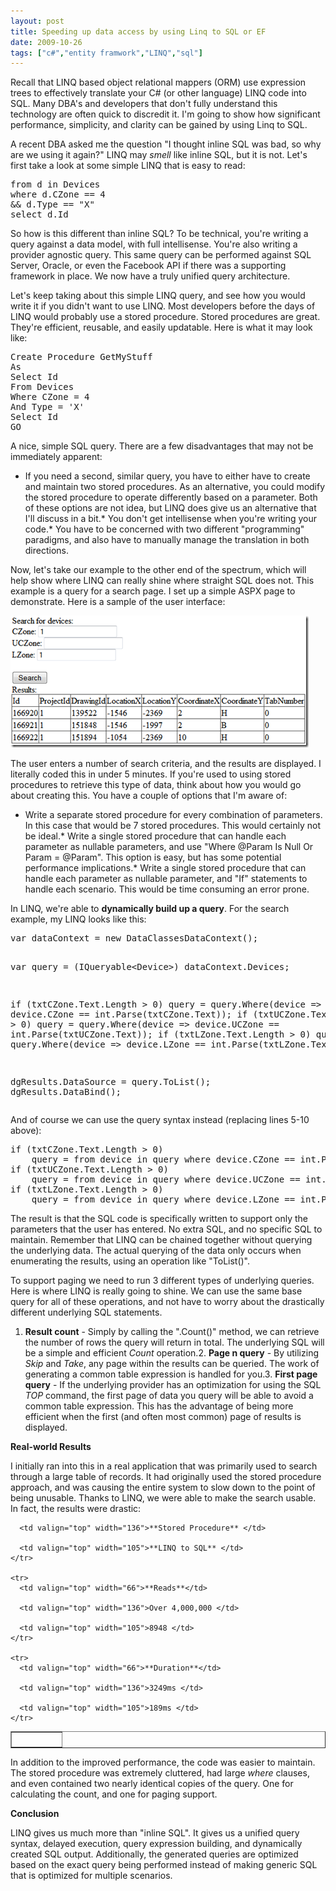 ```yaml
---
layout: post
title: Speeding up data access by using Linq to SQL or EF
date: 2009-10-26
tags: ["c#","entity framwork","LINQ","sql"]
---
```


Recall that LINQ based object relational mappers (ORM) use expression trees to effectively translate your C# (or other language) LINQ code into SQL. Many DBA's and developers that don't fully understand this technology are often quick to discredit it. I'm going to show how significant performance, simplicity, and clarity can be gained by using Linq to SQL.

A recent DBA asked me the question "I thought inline SQL was bad, so why are we using it again?" LINQ may *smell* like inline SQL, but it is not. Let's first take a look at some simple LINQ that is easy to read: 
  <div style="padding-bottom: 0px; margin: 0px; padding-left: 0px; padding-right: 0px; display: inline; float: none; padding-top: 0px" id="scid:812469c5-0cb0-4c63-8c15-c81123a09de7:0511d0cf-0c6f-4895-961f-7ab27960207d" class="wlWriterEditableSmartContent"><pre name="code" class="c#">from d in Devices
where d.CZone == 4
&amp;&amp; d.Type == "X"
select d.Id</pre></div>

So how is this different than inline SQL? To be technical, you're writing a query against a data model, with full intellisense. You're also writing a provider agnostic query. This same query can be performed against SQL Server, Oracle, or even the Facebook API if there was a supporting framework in place. We now have a truly unified query architecture.

Let's keep taking about this simple LINQ query, and see how you would write it if you didn't want to use LINQ. Most developers before the days of LINQ would probably use a stored procedure. Stored procedures are great. They're efficient, reusable, and easily updatable. Here is what it may look like:

<div style="padding-bottom: 0px; margin: 0px; padding-left: 0px; padding-right: 0px; display: inline; float: none; padding-top: 0px" id="scid:812469c5-0cb0-4c63-8c15-c81123a09de7:4e3748fa-09f3-42ae-9b35-05ea2bc23f29" class="wlWriterEditableSmartContent"><pre name="code" class="sql">Create Procedure GetMyStuff
As
Select Id
From Devices
Where CZone = 4
And Type = 'X'
Select Id
GO</pre></div>

A nice, simple SQL query. There are a few disadvantages that may not be immediately apparent:

*   If you need a second, similar query, you have to either have to create and maintain two stored procedures. As an alternative, you could modify the stored procedure to operate differently based on a parameter. Both of these options are not idea, but LINQ does give us an alternative that I'll discuss in a bit.*   You don't get intellisense when you're writing your code.*   You have to be concerned with two different "programming" paradigms, and also have to manually manage the translation in both directions.

Now, let's take our example to the other end of the spectrum, which will help show where LINQ can really shine where straight SQL does not. This example is a query for a search page. I set up a simple ASPX page to demonstrate. Here is a sample of the user interface:

[![image](image_thumb1.png "image")](http://www.ytechie.com/post-images/2009/10/image.png) 

The user enters a number of search criteria, and the results are displayed. I literally coded this in under 5 minutes. If you're used to using stored procedures to retrieve this type of data, think about how you would go about creating this. You have a couple of options that I'm aware of:

*   Write a separate stored procedure for every combination of parameters. In this case that would be 7 stored procedures. This would certainly not be ideal.*   Write a single stored procedure that can handle each parameter as nullable parameters, and use "Where @Param Is Null Or Param = @Param". This option is easy, but has some potential performance implications.*   Write a single stored procedure that can handle each parameter as nullable parameter, and "If" statements to handle each scenario. This would be time consuming an error prone.

In LINQ, we're able to **dynamically build up a query**. For the search example, my LINQ looks like this:

<div style="padding-bottom: 0px; margin: 0px; padding-left: 0px; padding-right: 0px; display: inline; float: none; padding-top: 0px" id="scid:812469c5-0cb0-4c63-8c15-c81123a09de7:3f959401-5933-40c2-9b78-fdfdf1f457d9" class="wlWriterEditableSmartContent"><pre name="code" class="c#">var dataContext = new DataClassesDataContext();

var query = (IQueryable&lt;Device&gt;) dataContext.Devices;

if (txtCZone.Text.Length &gt; 0)
    query = query.Where(device =&gt; device.CZone == int.Parse(txtCZone.Text));
if (txtUCZone.Text.Length &gt; 0)
    query = query.Where(device =&gt; device.UCZone == int.Parse(txtUCZone.Text));
if (txtLZone.Text.Length &gt; 0)
    query = query.Where(device =&gt; device.LZone == int.Parse(txtLZone.Text));

dgResults.DataSource = query.ToList();
dgResults.DataBind();</pre></div>

And of course we can use the query syntax instead (replacing lines 5-10 above):

<div style="padding-bottom: 0px; margin: 0px; padding-left: 0px; padding-right: 0px; display: inline; float: none; padding-top: 0px" id="scid:812469c5-0cb0-4c63-8c15-c81123a09de7:bcfec0c3-d2bc-49b0-b45a-9878b8717f6f" class="wlWriterEditableSmartContent"><pre name="code" class="c#">if (txtCZone.Text.Length &gt; 0)
	query = from device in query where device.CZone == int.Parse(txtCZone.Text) select device;
if (txtUCZone.Text.Length &gt; 0)
	query = from device in query where device.UCZone == int.Parse(txtUCZone.Text) select device;
if (txtLZone.Text.Length &gt; 0)
	query = from device in query where device.LZone == int.Parse(txtLZone.Text) select device;</pre></div>

The result is that the SQL code is specifically written to support only the parameters that the user has entered. No extra SQL, and no specific SQL to maintain. Remember that LINQ can be chained together without querying the underlying data. The actual querying of the data only occurs when enumerating the results, using an operation like "ToList()".

To support paging we need to run 3 different types of underlying queries. Here is where LINQ is really going to shine. We can use the same base query for all of these operations, and not have to worry about the drastically different underlying SQL statements.

1.  **Result count** - Simply by calling the ".Count()" method, we can retrieve the number of rows the query will return in total. The underlying SQL will be a simple and efficient _Count_ operation.2.  **Page n query** - By utilizing _Skip_ and _Take_, any page within the results can be queried. The work of generating a common table expression is handled for you.3.  **First page query** - If the underlying provider has an optimization for using the SQL _TOP_ command, the first page of data you query will be able to avoid a common table expression. This has the advantage of being more efficient when the first (and often most common) page of results is displayed.

**Real-world Results**

I initially ran into this in a real application that was primarily used to search through a large table of records. It had originally used the stored procedure approach, and was causing the entire system to slow down to the point of being unusable. Thanks to LINQ, we were able to make the search usable. In fact, the results were drastic:

<table border="1" cellspacing="0" cellpadding="2" width="309" align="center"><tbody>
    <tr>
      <td valign="top" width="66">&#160;</td>

      <td valign="top" width="136">**Stored Procedure** </td>

      <td valign="top" width="105">**LINQ to SQL** </td>
    </tr>

    <tr>
      <td valign="top" width="66">**Reads**</td>

      <td valign="top" width="136">Over 4,000,000 </td>

      <td valign="top" width="105">8948 </td>
    </tr>

    <tr>
      <td valign="top" width="66">**Duration**</td>

      <td valign="top" width="136">3249ms </td>

      <td valign="top" width="105">189ms </td>
    </tr>
  </tbody></table>

In addition to the improved performance, the code was easier to maintain. The stored procedure was extremely cluttered, had large _where_ clauses, and even contained two nearly identical copies of the query. One for calculating the count, and one for paging support.

**Conclusion**

LINQ gives us much more than "inline SQL". It gives us a unified query syntax, delayed execution, query expression building, and dynamically created SQL output. Additionally, the generated queries are optimized based on the exact query being performed instead of making generic SQL that is optimized for multiple scenarios. 